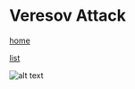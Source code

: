 # Veresov Attack

[home](/zaliczeniowe1awww/)

[list](/zaliczeniowe1awww/list)

![alt text](https://www.thechesswebsite.com/wp-content/uploads/2013/01/veresov-attack-featured.jpg "Veresov Attack")
